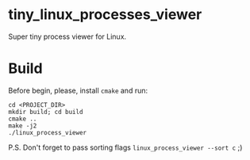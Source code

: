 # tiny_linux_processes_viewer

Super tiny process viewer for Linux.


# Build

Before begin, please, install `cmake` and run:

```
cd <PROJECT_DIR>
mkdir build; cd build
cmake ..
make -j2
./linux_process_viewer
```

P.S. Don't forget to pass sorting flags `linux_process_viewer --sort c` ;)

